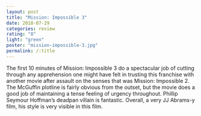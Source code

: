 ```yaml
---
layout: post
title: "Mission: Impossible 3"
date: 2018-07-29
categories: review
rating: "8"
light: "green"
poster: "mission-impossible-3.jpg"
permalink: /:title
---
```



The first 10 minutes of Mission: Impossible 3 do a spectacular job of cutting through any apprehension one might have felt in trusting this franchise with another movie after assault on the senses that was Mission: Impossible 2. The McGuffin plotline is fairly obvious from the outset, but the movie does a good job of maintaining a tense feeling of urgency throughout. Phillip Seymour Hoffman’s deadpan villain is fantastic. Overall, a very JJ Abrams-y film, his style is very visible in this film. 
